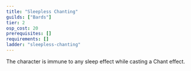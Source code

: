```yaml
---
title: "Sleepless Chanting"
guilds: ["Bards"]
tier: 2
osp_cost: 20
prerequisites: []
requirements: []
ladder: "sleepless-chanting"
---
```

The character is immune to any sleep effect while casting a Chant effect.